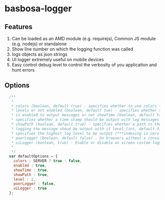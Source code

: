 basbosa-logger
==============

Features
----------

1. Can be loaded as an AMD module (e.g. requirejs), Common JS module (e.g. nodejs) or standalone
2. Show line number on which the logging function was called
3. logs objects as json strings
4.  UI logger extremely useful on mobile devices
5. Easy control debug level to control the verbosity of you application and hunt errors

Options
-------
```javascript
  /**
   * 
   * colors (boolean, default true) - specifies whether to use colors for log
   * levels or not enabled (boolean, default tue) - specifies whether the logger
   * is enabled to output messages or not showTime (boolean, default true) -
   * specifies whether a time stamp should be output with log messages or not
   * showPath (boolean, default true) - specifies whether a path to the file
   * logging the message shoud be output with it level (int, default 3) -
   * specifies the highest log level to be output (***indexing is zero-based***)
   * poorLogger (boolean, default false) - On browsers without a console object
   * uiLogger (boolean, true) - Enable or disable on screen custom logger, usefull on mobile and tablets requires jquery
   * 
   */
  var defaultOptions = {
    colors : SERVER ? true : false,
    enabled : true,
    showTime : true,
    showPath : true,
    level : 2,
    poorLogger : false,
    uiLogger : true
  };
```
